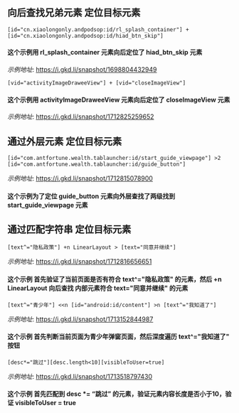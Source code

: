 ## 向后查找兄弟元素 定位目标元素

```text
[id="cn.xiaolongonly.andpodsop:id/rl_splash_container"] + [id="cn.xiaolongonly.andpodsop:id/hiad_btn_skip"]
```
#### 这个示例用 rl_splash_container 元素向后定位了 hiad_btn_skip 元素
_示例地址_: https://i.gkd.li/snapshot/1698804432949

```text
[vid="activityImageDraweeView"] + [vid="closeImageView"]
```
#### 这个示例用 activityImageDraweeView 元素向后定位了 closeImageView 元素
_示例地址_: https://i.gkd.li/snapshot/1712825259652

## 通过外层元素 定位目标元素
```text
[id="com.antfortune.wealth.tablauncher:id/start_guide_viewpage"] >2 [id="com.antfortune.wealth.tablauncher:id/guide_button"]
``` 
_示例地址_: https://i.gkd.li/snapshot/1712815078900
#### 这个示例为了定位 guide_button 元素向外层查找了两级找到 start_guide_viewpage 元素

## 通过匹配字符串 定位目标元素
```text
[text^="隐私政策"] +n LinearLayout > [text="同意并继续"]
```
_示例地址_: https://i.gkd.li/snapshot/1712816656651
#### 这个示例 首先验证了当前页面是否有符合 text^="隐私政策" 的元素，然后 +n LinearLayout 向后查找 内部元素符合 text="同意并继续" 的元素

```text
[text^="青少年"] <<n [id="android:id/content"] >n [text^="我知道了"]
```
_示例地址_: https://i.gkd.li/snapshot/1713152844987
#### 这个示例 首先判断当前页面为青少年弹窗页面，然后深度遍历 text^="我知道了" 按钮

```text
[desc*="跳过"][desc.length<10][visibleToUser=true]
```
_示例地址_: https://i.gkd.li/snapshot/1713518797430
#### 这个示例 首先匹配到 desc *= “跳过” 的元素，验证元素内容长度是否小于10，验证 visibleToUser = true















